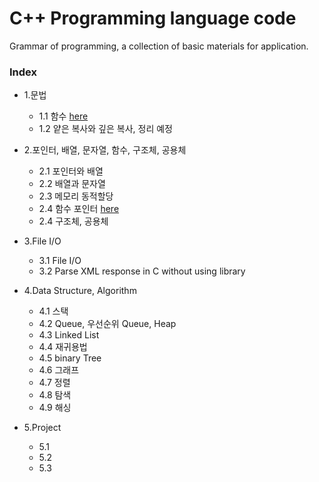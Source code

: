 # C++ Programming language code
Grammar of programming, a collection of basic materials for application.
### Index
* 1.문법 
  *   1.1 함수 [here](https://github.com/csbyun-data/CPP-Pro/blob/main/chap01/Function/README.md)
  *   1.2 얕은 복사와 깊은 복사, 정리 예정
  
* 2.포인터, 배열, 문자열, 함수, 구조체, 공용체 
  *   2.1 포인터와 배열
  *   2.2 배열과 문자열
  *   2.3 메모리 동적할당
  *   2.4 함수 포인터 [here](https://github.com/csbyun-data/CPP-Pro/blob/main/chap02/Function_Pointer/README.md)
  *   2.4 구조체, 공용체
  
* 3.File I/O 
  *   3.1 File I/O
  *   3.2 Parse XML response in C without using library

* 4.Data Structure, Algorithm 
  *   4.1 스택
  *   4.2 Queue, 우선순위 Queue, Heap
  *   4.3 Linked List
  *   4.4 재귀용법
  *   4.5 binary Tree
  *   4.6 그래프
  *   4.7 정렬
  *   4.8 탐색
  *   4.9 해싱

* 5.Project
  *   5.1 
  *   5.2 
  *   5.3 

